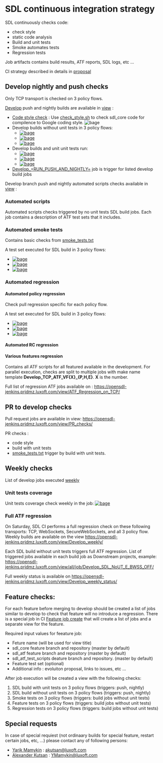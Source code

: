 # SDL continuous integration strategy

SDL continuously checks code:
 - check style
 - static code analysis
 - Build and unit tests
 - Smoke automates tests
 - Regression tests

Job artifacts contains build results, ATF reports, SDL logs,  etc ...

CI strategy described in details in [proposal](https://github.com/smartdevicelink/sdl_evolution/blob/master/proposals/0277-Continuous-Integration-And-Testing.md)

## Develop nightly and push checks

Only TCP transport is checked on 3 policy flows. 

[Develop](https://github.com/smartdevicelink/sdl_core/tree/develop) push and nightly builds are available in [view](https://opensdl-jenkins.prjdmz.luxoft.com/view/Develop_push_and_nightly_status/) :

 - [Code style check](https://opensdl-jenkins.prjdmz.luxoft.com/view/all/job/Develop_SDL_Checkstyle/) : Use [check_style.sh](https://github.com/smartdevicelink/sdl_core/blob/master/tools/infrastructure/check_style.sh) to check sdl_core code for compilence to Google coding style. ![bage][check style bage] 
 - Develop builds without unit tests in 3 policy flows: 
   - [![bage][develop proprietary no ut bage]][develop proprietary no ut] 
   - [![bage][develop external proprietary no ut bage]][develop external proprietary no ut] 
   - [![bage][develop http no ut bage]][develop http no ut] 
 - Develop builds and unit unit tests run: 
   - [ ![bage][develop proprietary ut bage]][develop proprietary ut]
   - [![bage][develop external proprietary ut bage]][develop external proprietary ut] 
   - [![bage][develop http ut bage]][develop http ut] 
 - [Develop_=RUN_PUSH_AND_NIGHTLY=](
https://opensdl-jenkins.prjdmz.luxoft.com/view/Develop%20push%20and%20nightly/job/Develop_=RUN_PUSH_AND_NIGHTLY=/) job is trigger for listed develop build jobs


Develop branch push and nightly automated scripts checks available in [view](https://opensdl-jenkins.prjdmz.luxoft.com/view/all/) :

### Automated scripts 

Automated scripts checks triggered by no unit tests SDL build jobs. 
Each job contains a description of ATF test sets that it includes. 

### Automated smoke tests 

Contains basic checks from [smoke_tests.txt](https://github.com/smartdevicelink/sdl_atf_test_scripts/blob/master/test_sets/smoke_tests.txt)

A test set executed for SDL build in 3 policy flows: 

 - [![bage][develop automated smoke proprietary bage]][develop automated smoke proprietary]
 - [![bage][develop automated smoke external proprietary bage]][develop automated smoke external proprietary]
 - [![bage][develop automated smoke http bage]][develop automated smoke http]
 

### Automated regression

#### Automated policy regression 

Check pull regression specific for each policy flow.

A test set executed for SDL build in 3 policy flows: 
 - [![bage][proprietary atf policy bage]][proprietary atf policy ]
 - [![bage][external proprietary atf policy bage]][external proprietary atf policy ]
 - [![bage][http atf policy bage]][http atf policy]

#### Automated RC regression 

#### Various features regression
Contains all ATF scripts for all featured available in the development.
For parallel execution, checks are split to multiple jobs with make name template **Develop_TCP_ATF_VF{X}_{P,H,E}**. **X** is the number.

Full list of regression ATF jobs available on : https://opensdl-jenkins.prjdmz.luxoft.com/view/ATF_Regression_on_TCP/ 

## PR to develop checks

Pull request jobs are available in view: https://opensdl-jenkins.prjdmz.luxoft.com/view/PR_checks/ 

PR checks : 
 - code style
 - build with unit tests
 - [smoke_tests.txt](https://github.com/smartdevicelink/sdl_atf_test_scripts/blob/master/test_sets/smoke_tests.txt) trigger by build with unit tests.

## Weekly checks 

List of develop jobs executed [weekly](https://opensdl-jenkins.prjdmz.luxoft.com/view/Develop_weekly/)

### Unit tests coverage 

Unit tests coverage check weekly in the job: [![bage][unit test coverage bage]][unit test coverage]

### Full ATF regression

On Saturday, SDL CI performs a full regression check on these following transports: TCP, WebSockets, SecureWebSockets, and all 3 policy flow. 
Weekly builds are available on the view https://opensdl-jenkins.prjdmz.luxoft.com/view/Develop_weekly/ 

Each SDL build without unit tests triggers full ATF regression. 
List of triggered jobs available in each build job as Downstream projects, example:
https://opensdl-jenkins.prjdmz.luxoft.com/view/all/job/Develop_SDL_NoUT_E_BWSS_OFF/ 

Full weekly status is available on https://opensdl-jenkins.prjdmz.luxoft.com/view/Develop_weekly_status/ 

## Feature checks:

For each feature before merging to develop should be created a list of jobs similar to develop to check that feature will no introduce a regression. 
There is a special job in CI [Feature job create]() that will create a list of jobs and a separate view for the feature.

Required input values for feeature job: 
 - Feture name (will be used for view title)
 - sdl_core feature branch and repository (master by default) 
 - sdl_atf feature branch and repository (master by default)
 - sdl_atf_test_scripts deature branch and repository. (master by default)
 - Feature test set (optional)
 - Additional info : evoluiton proposal, links to issues, etc ...
 
After job execution will be created a view with the following checks:
 1. SDL build with unit tests on 3 policy flows (triggers: push, nightly)
 2. SDL build without unit tests on 3 policy flows (triggers: push, nightly)
 3. Smoke tests on 3 policy flows (triggers: build jobs without unit tests)
 4. Feature tests on 3 policy flows (triggers: build jobs without unit tests)
 5. Regression tests on 3 policy flows (triggers: build jobs without unit tests)

## Special requests

In case of special requiest (not ordinaary builds for special feature, restart certain jobs, etc, ...) please contact any of following persons:
 - [Yarik Mamykin](https://github.com/YarikMamykin) : akutsan@luxoft.com
 - [Alexander Kutsan](https://github.com/LuxoftAKutsan) : YMamykin@luxoft.com

[check style bage]: https://img.shields.io/jenkins/build?jobUrl=https%3A%2F%2Fopensdl-jenkins.prjdmz.luxoft.com%2Fview%2Fall%2Fjob%2FDevelop_SDL_Checkstyle%2F&label=check%20style

[develop proprietary no ut]: https://opensdl-jenkins.prjdmz.luxoft.com/view/all/job/Develop_SDL_NoUT_P/
[develop proprietary no ut bage]:
https://img.shields.io/jenkins/build?jobUrl=https%3A%2F%2Fopensdl-jenkins.prjdmz.luxoft.com%2Fview%2Fall%2Fjob%2FDevelop_SDL_NoUT_P%2F&label=proprietary%20build%20%20no%20UT

[develop external proprietary no ut]: https://opensdl-jenkins.prjdmz.luxoft.com/view/all/job/Develop_SDL_NoUT_E/
[develop external proprietary no ut bage]:
https://img.shields.io/jenkins/build?jobUrl=https%3A%2F%2Fopensdl-jenkins.prjdmz.luxoft.com%2Fview%2Fall%2Fjob%2FDevelop_SDL_NoUT_E%2F&label=external%20proprietary%20build%20%20no%20UT

[develop http no ut]: https://opensdl-jenkins.prjdmz.luxoft.com/view/all/job/Develop_SDL_NoUT_H
[develop http no ut bage]:
https://img.shields.io/jenkins/build?jobUrl=https%3A%2F%2Fopensdl-jenkins.prjdmz.luxoft.com%2Fview%2Fall%2Fjob%2FDevelop_SDL_NoUT_H&label=http%20build%20%20no%20UT


[develop proprietary ut]: https://opensdl-jenkins.prjdmz.luxoft.com/view/all/job/Develop_SDL_UT_P/
[develop proprietary ut bage]:
https://img.shields.io/jenkins/build?jobUrl=https%3A%2F%2Fopensdl-jenkins.prjdmz.luxoft.com%2Fview%2Fall%2Fjob%2FDevelop_SDL_UT_P%2F&label=proprietary%20unit%20tests

[develop external proprietary ut]: https://opensdl-jenkins.prjdmz.luxoft.com/view/all/job/Develop_SDL_UT_E/
[develop external proprietary ut bage]:
https://img.shields.io/jenkins/build?jobUrl=https%3A%2F%2Fopensdl-jenkins.prjdmz.luxoft.com%2Fview%2Fall%2Fjob%2FDevelop_SDL_UT_E%2F&label=external%20proprietary%20unit%20tests

[develop http ut]: https://opensdl-jenkins.prjdmz.luxoft.com/view/all/job/Develop_SDL_UT_H
[develop http ut bage]:
https://img.shields.io/jenkins/build?jobUrl=https%3A%2F%2Fopensdl-jenkins.prjdmz.luxoft.com%2Fview%2Fall%2Fjob%2FDevelop_SDL_UT_H&label=http%20unit%20tests&style=plastic

[develop automated smoke proprietary]: https://opensdl-jenkins.prjdmz.luxoft.com/view/all/job/Develop_TCP_ATF_Smoke_P
[develop automated smoke proprietary bage]:
https://img.shields.io/jenkins/tests?jobUrl=https%3A%2F%2Fopensdl-jenkins.prjdmz.luxoft.com%2Fview%2Fall%2Fjob%2FDevelop_TCP_ATF_Smoke_P&label=automated%20smoke%20proprietary

[develop automated smoke external proprietary]: https://opensdl-jenkins.prjdmz.luxoft.com/view/all/job/Develop_TCP_ATF_Smoke_E
[develop automated smoke external proprietary bage]:
https://img.shields.io/jenkins/tests?jobUrl=https%3A%2F%2Fopensdl-jenkins.prjdmz.luxoft.com%2Fview%2Fall%2Fjob%2FDevelop_TCP_ATF_Smoke_E&label=automated%20smoke%20external%20proprietary

[develop automated smoke http]: https://opensdl-jenkins.prjdmz.luxoft.com/view/all/job/Develop_TCP_ATF_Smoke_H
[develop automated smoke http bage]:
https://img.shields.io/jenkins/tests?jobUrl=https%3A%2F%2Fopensdl-jenkins.prjdmz.luxoft.com%2Fview%2Fall%2Fjob%2FDevelop_TCP_ATF_Smoke_E&label=automated%20smoke%20http

[proprietary atf policy]: https://opensdl-jenkins.prjdmz.luxoft.com/view/all/job/Develop_TCP_ATF_Policies_P/
[proprietary atf policy bage]:https://img.shields.io/jenkins/tests?jobUrl=https%3A%2F%2Fopensdl-jenkins.prjdmz.luxoft.com%2Fview%2Fall%2Fjob%2FDevelop_TCP_ATF_Policies_P%2F&label=proprietary%20policy%20tests

[external proprietary atf policy]: https://opensdl-jenkins.prjdmz.luxoft.com/view/all/job/Develop_TCP_ATF_Policies_E/
[external proprietary atf policy bage]:https://img.shields.io/jenkins/tests?jobUrl=https%3A%2F%2Fopensdl-jenkins.prjdmz.luxoft.com%2Fview%2Fall%2Fjob%2FDevelop_TCP_ATF_Policies_E%2F&label=external%20proprietary%20policy%20tests


[http atf policy]: https://opensdl-jenkins.prjdmz.luxoft.com/view/all/job/Develop_TCP_ATF_Policies_H/
[http atf policy bage]:https://img.shields.io/jenkins/tests?jobUrl=https%3A%2F%2Fopensdl-jenkins.prjdmz.luxoft.com%2Fview%2Fall%2Fjob%2FDevelop_TCP_ATF_Policies_H%2F&label=http%20policy%20tests

[unit test coverage]: https://opensdl-jenkins.prjdmz.luxoft.com/view/all/job/develop_weekly_coverage/
[unit test coverage bage]: https://img.shields.io/jenkins/tests?jobUrl=https%3A%2F%2Fopensdl-jenkins.prjdmz.luxoft.com%2Fview%2Fall%2Fjob%2Fdevelop_weekly_coverage%2F&label=unit%20test%20coverage
